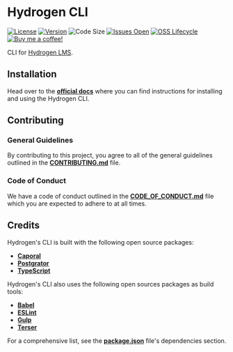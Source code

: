 # Hydrogen CLI

[![License](https://img.shields.io/github/license/lukecarr/hydrogen-cli?color=4a00e0&style=flat-square)](https://github.com/lukecarr/hydrogen-cli/blob/master/LICENSE)
[![Version](https://img.shields.io/github/package-json/v/lukecarr/hydrogen-cli/master?label=version&style=flat-square)](https://github.com/lukecarr/hydrogen-cli/releases)
![Code Size](https://img.shields.io/github/languages/code-size/lukecarr/hydrogen-cli?style=flat-square)
[![Issues Open](https://img.shields.io/github/issues/lukecarr/hydrogen-cli?style=flat-square)](https://github.com/lukecarr/hydrogen-cli/issues)
[![OSS Lifecycle](https://img.shields.io/osslifecycle/lukecarr/hydrogen-cli?style=flat-square)](https://github.com/lukecarr/hydrogen-cli/blob/master/OSSMETADATA)
[![Buy me a coffee!](https://img.shields.io/badge/buy%20me%20a-coffee-%23FF5E5B?style=flat-square&logo=ko-fi)](https://ko-fi.com/lukecarr)

CLI for [Hydrogen LMS](https://github.com/lukecarr/hydrogen).

## Installation

Head over to the **[official docs](https://hydrogen.lukecarr.dev)** where you can find
instructions for installing and using the Hydrogen CLI.

## Contributing

### General Guidelines

By contributing to this project, you agree to all of the general guidelines outlined in
the **[CONTRIBUTING.md](CONTRIBUTING.md)** file.

### Code of Conduct

We have a code of conduct outlined in the **[CODE_OF_CONDUCT.md](CODE_OF_CONDUCT.md)**
file which you are expected to adhere to at all times.

## Credits

Hydrogen's CLI is built with the following open source packages:

- **[Caporal](https://caporal.io)**
- **[Postgrator](https://github.com/rickbergfalk/postgrator)**
- **[TypeScript](https://www.typescriptlang.org)**

Hydrogen's CLI also uses the following open sources packages as build tools:

- **[Babel](https://babeljs.io)**
- **[ESLint](https://eslint.org)**
- **[Gulp](https://gulpjs.com)**
- **[Terser](https://terser.org)**

For a comprehensive list, see the **[package.json](package.json)** file's dependencies
section.
